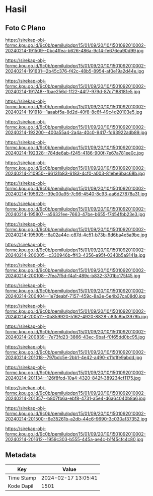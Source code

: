 # Hasil

## Foto C Plano

https://sirekap-obj-formc.kpu.go.id/9c0b/pemilu/pdpr/15/01/09/20/10/1501092010002-20240214-191509--0bc4ffea-b626-486a-9c14-fe676ea90d99.jpg

https://sirekap-obj-formc.kpu.go.id/9c0b/pemilu/pdpr/15/01/09/20/10/1501092010002-20240214-191631--2b45c376-f42c-48b5-8954-af0e19a2d44e.jpg

https://sirekap-obj-formc.kpu.go.id/9c0b/pemilu/pdpr/15/01/09/20/10/1501092010002-20240214-191748--fbae256d-1f22-44f7-979d-87c7188181e5.jpg

https://sirekap-obj-formc.kpu.go.id/9c0b/pemilu/pdpr/15/01/09/20/10/1501092010002-20240214-191918--1aaabf5a-8d2d-40f8-8c6f-49c4d20103e5.jpg

https://sirekap-obj-formc.kpu.go.id/9c0b/pemilu/pdpr/15/01/09/20/10/1501092010002-20240214-192200--400a55a4-2a4a-40c0-9417-fd63922adb89.jpg

https://sirekap-obj-formc.kpu.go.id/9c0b/pemilu/pdpr/15/01/09/20/10/1501092010002-20240214-192328--784de6ab-f245-4186-900f-7e67a781ee0c.jpg

https://sirekap-obj-formc.kpu.go.id/9c0b/pemilu/pdpr/15/01/09/20/10/1501092010002-20240214-210950--66131b83-6183-4cf0-a003-81ebe6bac68b.jpg

https://sirekap-obj-formc.kpu.go.id/9c0b/pemilu/pdpr/15/01/09/20/10/1501092010002-20240214-195623--39e00a95-7c96-4540-8c93-aa6d27878a31.jpg

https://sirekap-obj-formc.kpu.go.id/9c0b/pemilu/pdpr/15/01/09/20/10/1501092010002-20240214-195807--a56321ee-7663-47be-b655-f7454fbb23e3.jpg

https://sirekap-obj-formc.kpu.go.id/9c0b/pemilu/pdpr/15/01/09/20/10/1501092010002-20240214-195905--6a02a44c-c87d-4c51-b73b-6d6ba4e5a9be.jpg

https://sirekap-obj-formc.kpu.go.id/9c0b/pemilu/pdpr/15/01/09/20/10/1501092010002-20240214-200005--c330946b-ff43-4356-a95f-0340b5a9141a.jpg

https://sirekap-obj-formc.kpu.go.id/9c0b/pemilu/pdpr/15/01/09/20/10/1501092010002-20240214-200108--7fea7f5d-f4a1-489c-b832-3701bc175f45.jpg

https://sirekap-obj-formc.kpu.go.id/9c0b/pemilu/pdpr/15/01/09/20/10/1501092010002-20240214-200404--1e7deabf-7157-459c-8a3e-5e4b37ca08d0.jpg

https://sirekap-obj-formc.kpu.go.id/9c0b/pemilu/pdpr/15/01/09/20/10/1501092010002-20240214-200511--0b859920-5162-4920-8828-c83c8bd3979b.jpg

https://sirekap-obj-formc.kpu.go.id/9c0b/pemilu/pdpr/15/01/09/20/10/1501092010002-20240214-200839--7e73fd23-3866-43ec-9baf-f0f65dd0bc95.jpg

https://sirekap-obj-formc.kpu.go.id/9c0b/pemilu/pdpr/15/01/09/20/10/1501092010002-20240214-201018--797bdc5e-2bb1-4e42-a490-c11c1fe9abdd.jpg

https://sirekap-obj-formc.kpu.go.id/9c0b/pemilu/pdpr/15/01/09/20/10/1501092010002-20240214-201134--126f8fcd-10a4-4320-842f-389234cf1175.jpg

https://sirekap-obj-formc.kpu.go.id/9c0b/pemilu/pdpr/15/01/09/20/10/1501092010002-20240214-201357--b807fb6a-ebf8-4731-a5e4-d6a64040b8a6.jpg

https://sirekap-obj-formc.kpu.go.id/9c0b/pemilu/pdpr/15/01/09/20/10/1501092010002-20240214-201500--6e35261b-a2db-44c6-9690-3c030af37352.jpg

https://sirekap-obj-formc.kpu.go.id/9c0b/pemilu/pdpr/15/01/09/20/10/1501092010002-20240214-201612--1959c303-b555-445a-ae4c-b1f45cfc4c80.jpg


## Metadata

| Key        | Value               |
| ---------- | ------------------- |
| Time Stamp | 2024-02-17 13:05:41 |
| Kode Dapil | 1501                |



